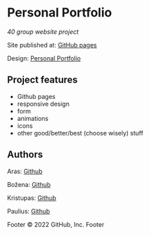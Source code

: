 # Personal Portfolio

_40 group website project_

Site published at: [GitHub pages](https://front-end-by-rimantas.github.io/40-grupe-portfolio-personal/)

Design: [Personal Portfolio](https://preview.colorlib.com/theme/personal/)

## Project features

- Github pages
- responsive design
- form
- animations
- icons
- other good/better/best (choose wisely) stuff


## Authors
Aras: [Github](https://github.com/Dirigentas)

Božena: [Github](https://github.com/bozenakr)

Kristupas: [Github](https://github.com/Kplukas)

Paulius: [Github](https://github.com/Paulius7778hhh)


Footer © 2022 GitHub, Inc. Footer
